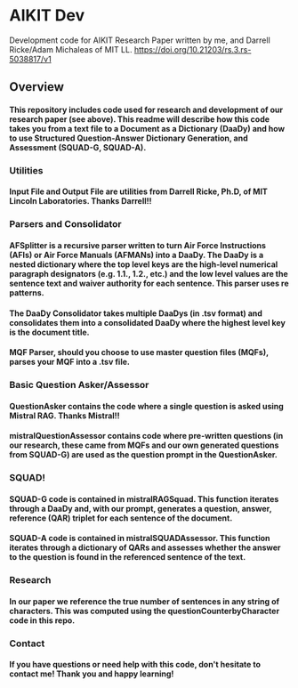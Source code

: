 # AIKIT Dev
Development code for AIKIT Research Paper written by me, and Darrell Ricke/Adam Michaleas of MIT LL. 
https://doi.org/10.21203/rs.3.rs-5038817/v1

## Overview
#### This repository includes code used for research and development of our research paper (see above). This readme will describe how this code takes you from a text file to a Document as a Dictionary (DaaDy) and how to use Structured Question-Answer Dictionary Generation, and Assessment (SQUAD-G, SQUAD-A).

### Utilities
#### Input File and Output File are utilities from Darrell Ricke, Ph.D, of MIT Lincoln Laboratories. Thanks Darrell!!

### Parsers and Consolidator
#### AFSplitter is a recursive parser written to turn Air Force Instructions (AFIs) or Air Force Manuals (AFMANs) into a DaaDy. The DaaDy is a nested dictionary where the top level keys are the high-level numerical paragraph designators (e.g. 1.1., 1.2., etc.) and the low level values are the sentence text and waiver authority for each sentence. This parser uses re patterns. 
#### The DaaDy Consolidator takes multiple DaaDys (in .tsv format) and consolidates them into a consolidated DaaDy where the highest level key is the document title.
#### MQF Parser, should you choose to use master question files (MQFs), parses your MQF into a .tsv file.

### Basic Question Asker/Assessor
#### QuestionAsker contains the code where a single question is asked using Mistral RAG. Thanks Mistral!!
#### mistralQuestionAssessor contains code where pre-written questions (in our research, these came from MQFs and our own generated questions from SQUAD-G) are used as the question prompt in the QuestionAsker.

### SQUAD!
#### SQUAD-G code is contained in mistralRAGSquad. This function iterates through a DaaDy and, with our prompt, generates a question, answer, reference (QAR) triplet for each sentence of the document.
#### SQUAD-A code is contained in mistralSQUADAssessor. This function iterates through a dictionary of QARs and assesses whether the answer to the question is found in the referenced sentence of the text. 

### Research
#### In our paper we reference the true number of sentences in any string of characters. This was computed using the questionCounterbyCharacter code in this repo. 

### Contact
#### If you have questions or need help with this code, don't hesitate to contact me! Thank you and happy learning!
